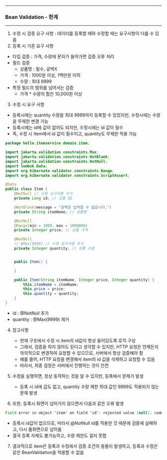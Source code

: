 -----
### Bean Validation - 한계
-----
1. 수정 시 검증 요구 사항 : 데이터를 등록할 때와 수정할 때는 요구사항이 다를 수 있음
2. 등록 시 기존 요구 사항
  - 타입 검증 : 가격, 수량에 문자가 들어가면 검증 오류 처리 
  - 필드 검증
    + 상품명 : 필수, 공백X
    + 가격 : 1000원 이상, 1백만원 이하 
    + 수량 : 최대 9999
  - 특정 필드의 범위를 넘어서는 검증 
    + 가격 * 수량의 합은 10,000원 이상
3. 수정 시 요구 사항
  - 등록시에는 quantity 수량을 최대 9999까지 등록할 수 있었지만, 수정시에는 수량을 무제한 변경 가능
  - 등록시에는 id에 값이 없어도 되지만, 수정시에는 id 값이 필수
  - 즉, 수정 시 Item에서 id 값이 필수이고, quantity도 무제한 적용 가능
```java
package hello.itemservice.domain.item;

import jakarta.validation.constraints.Max;
import jakarta.validation.constraints.NotBlank;
import jakarta.validation.constraints.NotNull;
import lombok.Data;
import org.hibernate.validator.constraints.Range;
import org.hibernate.validator.constraints.ScriptAssert;

@Data
public class Item {
    @NotNull // 수정 요구사항 추가
    private Long id; // 상품 ID

    @NotBlank(message = "공백은 입력할 수 없습니다.")
    private String itemName; // 상품명

    @NotNull
    @Range(min = 1000, max = 1000000)
    private Integer price; // 상품 가격

    @NotNull
    // @Max(9999) // 수정 요구사항 추가
    private Integer quantity; // 상품 수량


    public Item() {

    }

    public Item(String itemName, Integer price, Integer quantity) {
        this.itemName = itemName;
        this.price = price;
        this.quantity = quantity;
    }
}
```
  - id : @NotNull 추가
  - quantity : @Max(9999) 제거

4. 참고사항
   - 현재 구조에서 수정 시 item의 id값이 항상 들어있도록 로직 구성
   - 그래서, 검증을 하지 않아도 된다고 생각할 수 있지만, HTTP 요청은 언제든지 악의적으로 변경하여 요청할 수 있으므로, 서버에서 항상 검증해야 함
   - 예를 들어, HTTP 요청을 변경해서 item의 id 값을 삭제하고 요청할 수 있음
   - 따라서, 최종 검정은 서버에서 진행하는 것이 안전

5. 수정을 실행하면, 정상 동작하는 것을 알 수 있지만, 등록에서 문제가 발생
   - 등록 시 id에 값도 없고, quantity 수량 제한 최대 값인 9999도 적용되지 않는 문제 발생

6. 또한, 등록시 화면이 넘어가지 않으면서 다음과 같은 오류 발생
```java
Field error in object 'item' on field 'id': rejected value [null]; codes [NotNull.item.id,NotNull.id,NotNull.java.lang.Long,NotNull]; arguments [org.springframework.context.support.DefaultMessageSourceResolvable: codes [item.id,id]; arguments []; default message [id]]; default message [널이어서는 안됩니다]
```
  - 등록시 id값이 없으므로, 따라서 @NotNull id를 적용한 것 때문에 검증에 실패하고, 다시 폼화면으로 넘어옴
  - 결국 등록 자체도 불가능하고, 수량 제한도 걸지 못함

7. 결과적으로 item은 등록과 수정에서 검증 조건의 충돌이 발생하고, 등록과 수정은 같은 BeanValidation을 적용할 수 없음
